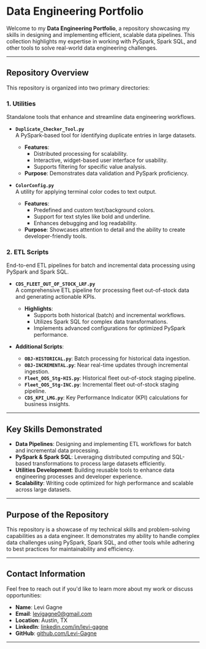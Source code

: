 # Data Engineering Portfolio

Welcome to my **Data Engineering Portfolio**, a repository showcasing my skills in designing and implementing efficient, scalable data pipelines. This collection highlights my expertise in working with PySpark, Spark SQL, and other tools to solve real-world data engineering challenges.

---

## Repository Overview

This repository is organized into two primary directories:

### **1. Utilities**

Standalone tools that enhance and streamline data engineering workflows.  

- **`Duplicate_Checker_Tool.py`**  
  A PySpark-based tool for identifying duplicate entries in large datasets.  
  - **Features**:
    - Distributed processing for scalability.
    - Interactive, widget-based user interface for usability.
    - Supports filtering for specific value analysis.  
  - **Purpose**: Demonstrates data validation and PySpark proficiency.

- **`ColorConfig.py`**  
  A utility for applying terminal color codes to text output.  
  - **Features**:
    - Predefined and custom text/background colors.
    - Support for text styles like bold and underline.
    - Enhances debugging and log readability.  
  - **Purpose**: Showcases attention to detail and the ability to create developer-friendly tools.

### **2. ETL Scripts**

End-to-end ETL pipelines for batch and incremental data processing using PySpark and Spark SQL.  

- **`CDS_FLEET_OUT_OF_STOCK_LRF.py`**  
  A comprehensive ETL pipeline for processing fleet out-of-stock data and generating actionable KPIs.  
  - **Highlights**:
    - Supports both historical (batch) and incremental workflows.
    - Utilizes Spark SQL for complex data transformations.
    - Implements advanced configurations for optimized PySpark performance.

- **Additional Scripts**:
  - **`OBJ-HISTORICAL.py`**: Batch processing for historical data ingestion.
  - **`OBJ-INCREMENTAL.py`**: Near real-time updates through incremental ingestion.
  - **`Fleet_OOS_Stg-HIS.py`**: Historical fleet out-of-stock staging pipeline.
  - **`Fleet_OOS_Stg-INC.py`**: Incremental fleet out-of-stock staging pipeline.
  - **`CDS_KPI_LMG.py`**: Key Performance Indicator (KPI) calculations for business insights.

---

## Key Skills Demonstrated

- **Data Pipelines**: Designing and implementing ETL workflows for batch and incremental data processing.
- **PySpark & Spark SQL**: Leveraging distributed computing and SQL-based transformations to process large datasets efficiently.
- **Utilities Development**: Building reusable tools to enhance data engineering processes and developer experience.
- **Scalability**: Writing code optimized for high performance and scalable across large datasets.

---

## Purpose of the Repository

This repository is a showcase of my technical skills and problem-solving capabilities as a data engineer. It demonstrates my ability to handle complex data challenges using PySpark, Spark SQL, and other tools while adhering to best practices for maintainability and efficiency.

---

## Contact Information

Feel free to reach out if you'd like to learn more about my work or discuss opportunities:  

- **Name**: Levi Gagne  
- **Email**: [levigagne0@gmail.com](mailto:levigagne0@gmail.com)  
- **Location**: Austin, TX  
- **LinkedIn**: [linkedin.com/in/levi-gagne](https://www.linkedin.com/in/levi-gagne/)  
- **GitHub**: [github.com/Levi-Gagne](https://github.com/Levi-Gagne/)  

---
